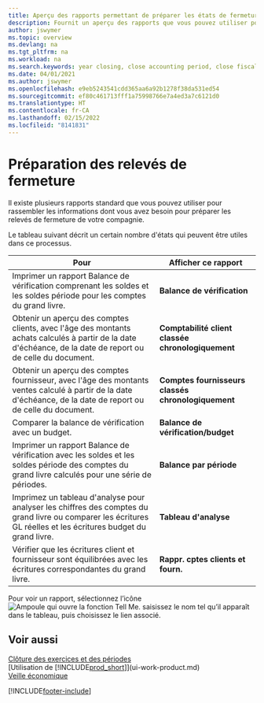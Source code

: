 ```yaml
---
title: Aperçu des rapports permettant de préparer les états de fermeture | Microsoft Docs
description: Fournit un aperçu des rapports que vous pouvez utiliser pour rassembler des informations pour préparer les états de fermeture de votre compagnie à la fin de l'exercice financier.
author: jswymer
ms.topic: overview
ms.devlang: na
ms.tgt_pltfrm: na
ms.workload: na
ms.search.keywords: year closing, close accounting period, close fiscal year, aging, creditor payments, vendor payments, assets, liabilities, equity, analysis, reporting, financial report, business intelligence, BI, Power Bi, KPI
ms.date: 04/01/2021
ms.author: jswymer
ms.openlocfilehash: e9eb5243541cdd365aa6a92b1278f38da531ed54
ms.sourcegitcommit: ef80c461713fff1a75998766e7a4ed3a7c6121d0
ms.translationtype: HT
ms.contentlocale: fr-CA
ms.lasthandoff: 02/15/2022
ms.locfileid: "8141831"
---
```

# <a name="preparing-closing-statements"></a>Préparation des relevés de fermeture
Il existe plusieurs rapports standard que vous pouvez utiliser pour rassembler les informations dont vous avez besoin pour préparer les relevés de fermeture de votre compagnie.

Le tableau suivant décrit un certain nombre d'états qui peuvent être utiles dans ce processus.  

| Pour | Afficher ce rapport |
| --- | --- |
| Imprimer un rapport Balance de vérification comprenant les soldes et les soldes période pour les comptes du grand livre. |**Balance de vérification** |
| Obtenir un aperçu des comptes clients, avec l'âge des montants achats calculés à partir de la date d'échéance, de la date de report ou de celle du document. |**Comptabilité client classée chronologiquement** |
| Obtenir un aperçu des comptes fournisseur, avec l'âge des montants ventes calculé à partir de la date d'échéance, de la date de report ou de celle du document. |**Comptes fournisseurs classés chronologiquement** |
| Comparer la balance de vérification avec un budget. |**Balance de vérification/budget** |
| Imprimer un rapport Balance de vérification avec les soldes et les soldes période des comptes du grand livre calculés pour une série de périodes. |**Balance par période** |
| Imprimez un tableau d'analyse pour analyser les chiffres des comptes du grand livre ou comparer les écritures GL réelles et les écritures budget du grand livre. |**Tableau d'analyse** |
| Vérifier que les écritures client et fournisseur sont équilibrées avec les écritures correspondantes du grand livre. |**Rappr. cptes clients et fourn.** |

Pour voir un rapport, sélectionnez l’icône ![Ampoule qui ouvre la fonction Tell Me.](media/ui-search/search_small.png "Dites-moi ce que vous voulez faire") saisissez le nom tel qu’il apparaît dans le tableau, puis choisissez le lien associé.

## <a name="see-also"></a>Voir aussi
[Clôture des exercices et des périodes](year-close-years-periods.md)  
[Utilisation de [!INCLUDE[prod_short](includes/prod_short.md)]](ui-work-product.md)  
[Veille économique](bi.md)


[!INCLUDE[footer-include](includes/footer-banner.md)]